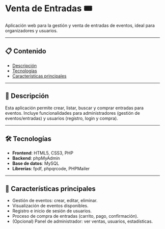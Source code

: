 # Venta de Entradas 🎟️

Aplicación web para la gestión y venta de entradas de eventos, ideal para organizadores y usuarios.

---

## 📋 Contenido

- [Descripción](#descripción)
- [Tecnologías](#tecnologías)
- [Características principales
  ](#características-principales)

---

## 🧐 Descripción

Esta aplicación permite crear, listar, buscar y comprar entradas para eventos. Incluye funcionalidades para administradores (gestión de eventos/entradas) y usuarios (registro, login y compra).

---

## 🛠️ Tecnologías

- **Frontend**: HTML5, CSS3, PHP
- **Backend**: phpMyAdmin
- **Base de datos**: MySQL
- **Librerías**: fpdf, phpqrcode, PHPMailer

---

## 🌟 Características principales

- Gestión de eventos: crear, editar, eliminar.
- Visualización de eventos disponibles.
- Registro e inicio de sesión de usuarios.
- Proceso de compra de entradas (carrito, pago, confirmación).
- (Opcional) Panel de administrador: ver ventas, usuarios, estadísticas.
